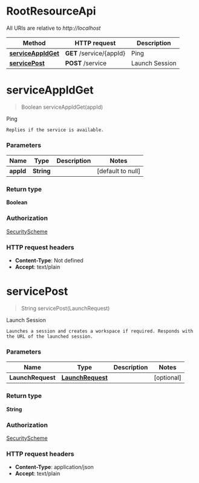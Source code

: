 # RootResourceApi

All URIs are relative to *http://localhost*

| Method | HTTP request | Description |
|------------- | ------------- | -------------|
| [**serviceAppIdGet**](RootResourceApi.md#serviceAppIdGet) | **GET** /service/{appId} | Ping |
| [**servicePost**](RootResourceApi.md#servicePost) | **POST** /service | Launch Session |


<a name="serviceAppIdGet"></a>
# **serviceAppIdGet**
> Boolean serviceAppIdGet(appId)

Ping

    Replies if the service is available.

### Parameters

|Name | Type | Description  | Notes |
|------------- | ------------- | ------------- | -------------|
| **appId** | **String**|  | [default to null] |

### Return type

**Boolean**

### Authorization

[SecurityScheme](../README.md#SecurityScheme)

### HTTP request headers

- **Content-Type**: Not defined
- **Accept**: text/plain

<a name="servicePost"></a>
# **servicePost**
> String servicePost(LaunchRequest)

Launch Session

    Launches a session and creates a workspace if required. Responds with the URL of the launched session.

### Parameters

|Name | Type | Description  | Notes |
|------------- | ------------- | ------------- | -------------|
| **LaunchRequest** | [**LaunchRequest**](../Models/LaunchRequest.md)|  | [optional] |

### Return type

**String**

### Authorization

[SecurityScheme](../README.md#SecurityScheme)

### HTTP request headers

- **Content-Type**: application/json
- **Accept**: text/plain

